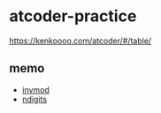 # atcoder-practice

https://kenkoooo.com/atcoder/#/table/


## memo

* [invmod](https://docs.julialang.org/en/v1/base/math/#Base.invmod)
* [ndigits](https://docs.julialang.org/en/v1/base/math/#Base.ndigits)
